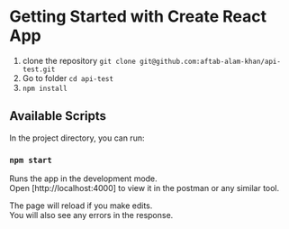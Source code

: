 # Getting Started with Create React App

1. clone the repository `git clone git@github.com:aftab-alam-khan/api-test.git`
1. Go to folder `cd api-test`
1. `npm install`

## Available Scripts

In the project directory, you can run:

### `npm start`

Runs the app in the development mode.\
Open [http://localhost:4000] to view it in the postman or any similar tool.

The page will reload if you make edits.\
You will also see any errors in the response.